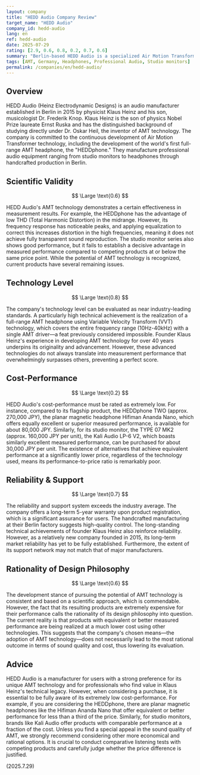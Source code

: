 ```yaml
---
layout: company
title: "HEDD Audio Company Review"
target_name: "HEDD Audio"
company_id: hedd-audio
lang: en
ref: hedd-audio
date: 2025-07-29
rating: [2.9, 0.6, 0.8, 0.2, 0.7, 0.6]
summary: "Berlin-based HEDD Audio is a specialized Air Motion Transformer (AMT) technology manufacturer. While its unique technological developments are commendable, its products are extremely overpriced for their performance, showing a significant disadvantage in cost-performance compared to competitors."
tags: [AMT, Germany, Headphones, Professional Audio, Studio monitors]
permalink: /companies/en/hedd-audio/
---
```

## Overview

HEDD Audio (Heinz Electrodynamic Designs) is an audio manufacturer established in Berlin in 2015 by physicist Klaus Heinz and his son, musicologist Dr. Frederik Knop. Klaus Heinz is the son of physics Nobel Prize laureate Ernst Ruska and has the distinguished background of studying directly under Dr. Oskar Heil, the inventor of AMT technology. The company is committed to the continuous development of Air Motion Transformer technology, including the development of the world's first full-range AMT headphone, the "HEDDphone." They manufacture professional audio equipment ranging from studio monitors to headphones through handcrafted production in Berlin.

## Scientific Validity

$$ \Large \text{0.6} $$

HEDD Audio's AMT technology demonstrates a certain effectiveness in measurement results. For example, the HEDDphone has the advantage of low THD (Total Harmonic Distortion) in the midrange. However, its frequency response has noticeable peaks, and applying equalization to correct this increases distortion in the high frequencies, meaning it does not achieve fully transparent sound reproduction. The studio monitor series also shows good performance, but it fails to establish a decisive advantage in measured performance compared to competing products at or below the same price point. While the potential of AMT technology is recognized, current products have several remaining issues.

## Technology Level

$$ \Large \text{0.8} $$

The company's technology level can be evaluated as near industry-leading standards. A particularly high technical achievement is the realization of a full-range AMT headphone using Variable Velocity Transform (VVT) technology, which covers the entire frequency range (10Hz-40kHz) with a single AMT driver—a feat previously considered impossible. Founder Klaus Heinz's experience in developing AMT technology for over 40 years underpins its originality and advancement. However, these advanced technologies do not always translate into measurement performance that overwhelmingly surpasses others, preventing a perfect score.

## Cost-Performance

$$ \Large \text{0.2} $$

HEDD Audio's cost-performance must be rated as extremely low. For instance, compared to its flagship product, the HEDDphone TWO (approx. 270,000 JPY), the planar magnetic headphone Hifiman Ananda Nano, which offers equally excellent or superior measured performance, is available for about 80,000 JPY. Similarly, for its studio monitor, the TYPE 07 MK2 (approx. 160,000 JPY per unit), the Kali Audio LP-6 V2, which boasts similarly excellent measured performance, can be purchased for about 30,000 JPY per unit. The existence of alternatives that achieve equivalent performance at a significantly lower price, regardless of the technology used, means its performance-to-price ratio is remarkably poor.

## Reliability & Support

$$ \Large \text{0.7} $$

The reliability and support system exceeds the industry average. The company offers a long-term 5-year warranty upon product registration, which is a significant assurance for users. The handcrafted manufacturing at their Berlin factory suggests high-quality control. The long-standing technical achievements of founder Klaus Heinz also reinforce reliability. However, as a relatively new company founded in 2015, its long-term market reliability has yet to be fully established. Furthermore, the extent of its support network may not match that of major manufacturers.

## Rationality of Design Philosophy

$$ \Large \text{0.6} $$

The development stance of pursuing the potential of AMT technology is consistent and based on a scientific approach, which is commendable. However, the fact that its resulting products are extremely expensive for their performance calls the rationality of its design philosophy into question. The current reality is that products with equivalent or better measured performance are being realized at a much lower cost using other technologies. This suggests that the company's chosen means—the adoption of AMT technology—does not necessarily lead to the most rational outcome in terms of sound quality and cost, thus lowering its evaluation.

## Advice

HEDD Audio is a manufacturer for users with a strong preference for its unique AMT technology and for professionals who find value in Klaus Heinz's technical legacy. However, when considering a purchase, it is essential to be fully aware of its extremely low cost-performance. For example, if you are considering the HEDDphone, there are planar magnetic headphones like the Hifiman Ananda Nano that offer equivalent or better performance for less than a third of the price. Similarly, for studio monitors, brands like Kali Audio offer products with comparable performance at a fraction of the cost. Unless you find a special appeal in the sound quality of AMT, we strongly recommend considering other more economical and rational options. It is crucial to conduct comparative listening tests with competing products and carefully judge whether the price difference is justified.

(2025.7.29)
